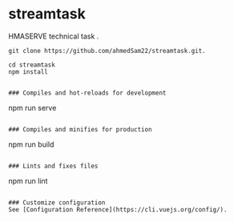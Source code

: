 # streamtask
HMASERVE technical task .
```
git clone https://github.com/ahmedSam22/streamtask.git.

cd streamtask
npm install
```


```

### Compiles and hot-reloads for development
```
npm run serve

```

### Compiles and minifies for production
```
npm run build
```

### Lints and fixes files
```
npm run lint
```

### Customize configuration
See [Configuration Reference](https://cli.vuejs.org/config/).
